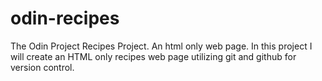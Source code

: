 # odin-recipes
The Odin Project Recipes Project. An html only web page.
In this project I will create an HTML only recipes web page utilizing git and github for version control.
